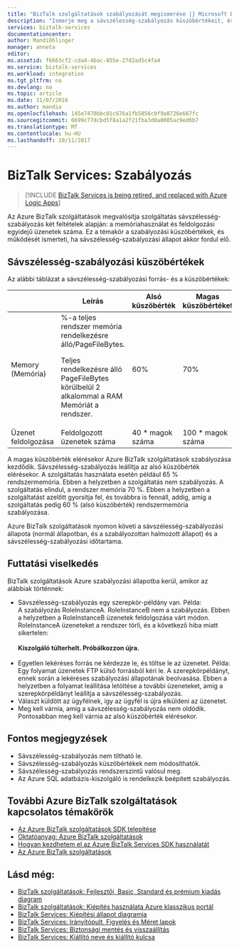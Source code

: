 ```yaml
---
title: "BizTalk szolgáltatások szabályozását megismerése |} Microsoft Docs"
description: "Ismerje meg a sávszélesség-szabályozás küszöbértékeit, és az amiatt végbemenő futtatási viselkedés BizTalk szolgáltatások. Sávszélesség-szabályozás a memóriahasználat és üzenetek száma alapul. MABS, WABS"
services: biztalk-services
documentationcenter: 
author: MandiOhlinger
manager: anneta
editor: 
ms.assetid: f6663cf2-cda4-4bac-855e-27d2ad5c4fa4
ms.service: biztalk-services
ms.workload: integration
ms.tgt_pltfrm: na
ms.devlang: na
ms.topic: article
ms.date: 11/07/2016
ms.author: mandia
ms.openlocfilehash: 145e7470bbc01c676a1fb5856c0f9a8726e667fc
ms.sourcegitcommit: 6699c77dcbd5f8a1a2f21fba3d0a0005ac9ed6b7
ms.translationtype: MT
ms.contentlocale: hu-HU
ms.lasthandoff: 10/11/2017
---
```

# <a name="biztalk-services-throttling"></a>BizTalk Services: Szabályozás

> [!INCLUDE [BizTalk Services is being retired, and replaced with Azure Logic Apps](../../includes/biztalk-services-retirement.md)]

Az Azure BizTalk szolgáltatások megvalósítja szolgáltatás sávszélesség-szabályozás két feltételek alapján: a memóriahasználat és feldolgozási egyidejű üzenetek száma. Ez a témakör a szabályozási küszöbértékek, és működését ismerteti, ha sávszélesség-szabályozási állapot akkor fordul elő.

## <a name="throttling-thresholds"></a>Sávszélesség-szabályozási küszöbértékek
Az alábbi táblázat a sávszélesség-szabályozási forrás- és a küszöbértékek:

|  | Leírás | Alsó küszöbérték | Magas küszöbértéket |
| --- | --- | --- | --- |
| Memory (Memória) |%-a teljes rendszer memória rendelkezésre álló/PageFileBytes. <p><p>Teljes rendelkezésre álló PageFileBytes körülbelül 2 alkalommal a RAM Memóriát a rendszer. |60% |70% |
| Üzenet feldolgozása |Feldolgozott üzenetek száma |40 * magok száma |100 * magok száma |

A magas küszöbérték elérésekor Azure BizTalk szolgáltatások szabályozása kezdődik. Sávszélesség-szabályozás leállítja az alsó küszöbérték elérésekor. A szolgáltatás használata esetén például 65 % rendszermemória. Ebben a helyzetben a szolgáltatás nem szabályozás. A szolgáltatás elindul, a rendszer memória 70 %. Ebben a helyzetben a szolgáltatást azelőtt gyorsítja fel, és továbbra is fennáll, addig, amíg a szolgáltatás pedig 60 % (alsó küszöbérték) rendszermemória szabályozása.

Azure BizTalk szolgáltatások nyomon követi a sávszélesség-szabályozási állapota (normál állapotban, és a szabályozottan halmozott állapot) és a sávszélesség-szabályozási időtartama.

## <a name="runtime-behavior"></a>Futtatási viselkedés
BizTalk szolgáltatások Azure szabályozási állapotba kerül, amikor az alábbiak történnek:

* Sávszélesség-szabályozás egy szerepkör-példány van. Példa:<br/>
  A szabályozás RoleInstanceA. RoleInstanceB nem a szabályozás. Ebben a helyzetben a RoleInstanceB üzenetek feldolgozása várt módon. RoleInstanceA üzeneteket a rendszer törli, és a következő hiba miatt sikertelen:<br/><br/>
  **Kiszolgáló túlterhelt. Próbálkozzon újra.**<br/><br/>
* Egyetlen lekéréses forrás ne kérdezze le, és töltse le az üzenetet. Példa:<br/>
  Egy folyamat üzenetek FTP külső forrásból kéri le. A szerepkörpéldányt, ennek során a lekéréses szabályozási állapotának beolvasása. Ebben a helyzetben a folyamat leállítása letöltése a további üzeneteket, amíg a szerepkörpéldányt leállítja a sávszélesség-szabályozás.
* Választ küldött az ügyfélnek, így az ügyfél is újra elküldeni az üzenetet.
* Meg kell várnia, amíg a sávszélesség-szabályozás nem oldódik. Pontosabban meg kell várnia az alsó küszöbérték elérésekor.

## <a name="important-notes"></a>Fontos megjegyzések
* Sávszélesség-szabályozás nem tiltható le.
* Sávszélesség-szabályozás küszöbértékek nem módosíthatók.
* Sávszélesség-szabályozás rendszerszintű valósul meg.
* Az Azure SQL adatbázis-kiszolgáló is rendelkezik beépített szabályozás.

## <a name="additional-azure-biztalk-services-topics"></a>További Azure BizTalk szolgáltatások kapcsolatos témakörök
* [Az Azure BizTalk szolgáltatások SDK telepítése](http://go.microsoft.com/fwlink/p/?LinkID=241589)<br/>
* [Oktatóanyag: Azure BizTalk szolgáltatások](http://go.microsoft.com/fwlink/p/?LinkID=236944)<br/>
* [Hogyan kezdhetem el az Azure BizTalk Services SDK használatát](http://go.microsoft.com/fwlink/p/?LinkID=302335)<br/>
* [Az Azure BizTalk szolgáltatások](http://go.microsoft.com/fwlink/p/?LinkID=303664)<br/>

## <a name="see-also"></a>Lásd még:
* [BizTalk szolgáltatások: Fejlesztői, Basic, Standard és prémium kiadás diagram](http://go.microsoft.com/fwlink/p/?LinkID=302279)<br/>
* [BizTalk szolgáltatások: Kiépítés használata Azure klasszikus portál](http://go.microsoft.com/fwlink/p/?LinkID=302280)<br/>
* [BizTalk Services: Kiépítési állapot diagramja](http://go.microsoft.com/fwlink/p/?LinkID=329870)<br/>
* [BizTalk Services: Irányítópult, Figyelés és Méret lapok](http://go.microsoft.com/fwlink/p/?LinkID=302281)<br/>
* [BizTalk Services: Biztonsági mentés és visszaállítás](http://go.microsoft.com/fwlink/p/?LinkID=329873)<br/>
* [BizTalk Services: Kiállító neve és kiállító kulcsa](http://go.microsoft.com/fwlink/p/?LinkID=303941)<br/>


